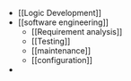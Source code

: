 - [[Logic Development]]
- [[software engineering]]
	- [[Requirement analysis]]
	- [[Testing]]
	- [[maintenance]]
	- [[configuration]]
- 
